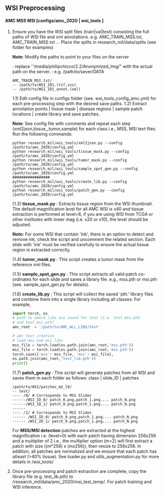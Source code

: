## WSI Preprocessing

#### AMC MSS MSI [configs/amc_2020 | wsi_tools ]

1) Ensure you have the WSI split files (train|val|test) consisting the full paths of WSI file and xml annotations.
   e.g. AMC_TRAIN_MSS.txt, AMC_TRAIN_MSS.txt ...
   Place the splits in research_mil/data/splits (see folder for examples)

   **Note**: Modify the paths to point to your files on the server

   : replace ''/media/philipchicco/2.2/Anonymized_Img/" with the actual path on the server.
   : e.g. /path/to/sever/DATA

   ```
   AMC_TRAIN_MSI.txt/
   -- /path/to/WSI_ID1.(tif,svs)
   -- /path/to/WSI_ID1_annot.(xml)
   ```

   1.1) Edit config file in configs folder (see. wsi_tools_config_amc.yml) for each pre-processing step with the desired save paths.
   1.2) Extract annotation points | tissue mask | disease regions | sample patch locations | create library and save patches.

   **Note**: See config file with comments and repeat each step (xml2json,tissue_,tumor,sample) for each class i.e., MSS, MSI text files. Run the following commands:

   ```
   python research_mil/wsi_tools/xml2json.py --config /path/to/amc_2020/config.yml
   python research_mil/wsi_tools/tissue_mask.py --config /path/to/amc_2020/config.yml
   python research_mil/wsi_tools/tumor_mask.py --config /path/to/amc_2020/config.yml
   python research_mil/wsi_tools/sample_spot_gen.py --config /path/to/amc_2020/config.yml
   #################
   python research_mil/wsi_tools/create_lib.py --config /path/to/amc_2020/config.yml
   python research_mil/wsi_tools/patch_gen.py --config /path/to/amc_2020/config.yml
   ```

   (1.3) **tissue_mask.py** : Extracts tissue region from the WSI thumbnail. The default magnification level for all AMC WSI is x40 and tissue extraction is performed at level=6, if you are using WSI from TCGA or other institutes with lower mag (i.e. x20 or x10), the level should be adjusted.

   **Note:** For some WSI that contain 'ink', there is an option to detect and remove ink, check the script and uncomment the related section. Each slide with 'ink' must be verified carefully to ensure the actual tissue region is extracted correctly.

   (1.4) **tumor_mask.py** : This script creates a tumor mask from the reference xml files.

   (1.5) **sample_spot_gen.py** : This script extracts all valid patch co-ordinates for each slide and saves a library file. e.g., mss.pth or msi.pth (see. sample_spot_gen.py for details).

   (1.6) **create_lib.py** : This script will collect the saved 'pth.' library files and combine them into a single library including all classes: For example,

   ```python
   import torch, os   
   # path to where libs are saved for test (i.e. test_mss.pth
   # and test_msi.pth)
   amc_root  = '/path/to/AMC_ALL_LIBS/test'

   # amc test creation
   # load mss and msi libs
   mss_file = torch.load(os.path.join(amc_root,'mss.pth'))
   msi_file = torch.load(os.path.join(amc_root,'msi.pth'))
   torch.save({'mss': mss_file, 'msi': msi_file}, 
   os.path.join(amc_root,'test_lib.pth'))
   print()
   ```

   (1.7) **patch_gen.py** : This script will generate patches from all WSI and saves them in each folder as follows: class | slide_ID | patches

   ```
   /path/to/WSI/patches_m2_l0/
   -- test/
   ---- /0/ # Corresponds to MSS Slides
   ------/WSI_ID_0/ patch_0.png,patch_1.png.... patch_N.png
   ------/WSI_ID_1/ patch_0.png,patch_1.png.... patch_N.png
   ------ 
   ---- /1/ # Corresponds to MSI Slides
   ------ /WSI_ID_0/ patch_0.png,patch_1.png.... patch_N.png
   ------ /WSI_ID_1/ patch_0.png,patch_1.png.... patch_N.png

   ```

   For **MSS/MSI detection** patches are extracted at the highest magnification i.e. (level=0) with each patch having dimension 256x256 and a multiplier of 2 i.e., the multiplier option (m=2) will first extract a patch with size ((m*256) x (mx256)), then resize to 256x256. In addition, all patches are normalized and we ensure that each patch has atleast (>40% tissue). See loader.py and utils_augmentation.py for more details in /wsi_tools/
2) Once pre-processing and patch extraction are complete, copy the library file (e.g. test_lib.pth) to /research_mil/data/amc_2020/msi_test_temp/. For patch training and WSI inference.
